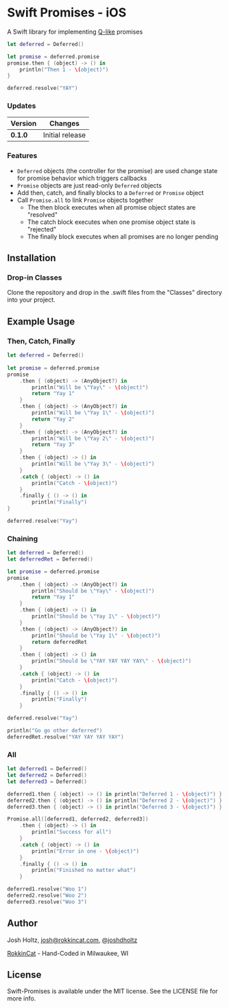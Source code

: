 # Swift Promises - iOS

A Swift library for implementing [Q-like](https://github.com/kriskowal/q) promises

```swift
let deferred = Deferred()

let promise = deferred.promise
promise.then { (object) -> () in
    println("Then 1 - \(object)")
}

deferred.resolve("YAY")
```

### Updates

Version | Changes
--- | ---
**0.1.0** | Initial release

### Features
- `Deferred` objects (the controller for the promise) are used change state for promise behavior which triggers callbacks
- `Promise` objects are just read-only `Deferred` objects
- Add then, catch, and finally blocks to a `Deferred` or `Promise` object
- Call `Promise.all` to link `Promise` objects together
    - The then block executes when all promise object states are "resolved"
    - The catch block executes when one promise object state is "rejected"
    - The finally block executes when all promises are no longer pending

## Installation

### Drop-in Classes
Clone the repository and drop in the .swift files from the "Classes" directory into your project.

## Example Usage

### Then, Catch, Finally

```swift
let deferred = Deferred()
        
let promise = deferred.promise
promise
    .then { (object) -> (AnyObject?) in
        println("Will be \"Yay\" - \(object)")
        return "Yay 1"
    }
    .then { (object) -> (AnyObject?) in
        println("Will be \"Yay 1\" - \(object)")
        return "Yay 2"
    }
    .then { (object) -> (AnyObject?) in
        println("Will be \"Yay 2\" - \(object)")
        return "Yay 3"
    }
    .then { (object) -> () in
        println("Will be \"Yay 3\" - \(object)")
    }
    .catch { (object) -> () in
        println("Catch - \(object)")
    }
    .finally { () -> () in
        println("Finally")
}

deferred.resolve("Yay")
```

### Chaining

```swift
let deferred = Deferred()
let deferredRet = Deferred()

let promise = deferred.promise
promise
    .then { (object) -> (AnyObject?) in
        println("Should be \"Yay\" - \(object)")
        return "Yay 1"
    }
    .then { (object) -> () in
        println("Should be \"Yay 1\" - \(object)")
    }
    .then { (object) -> (AnyObject?) in
        println("Should be \"Yay 1\" - \(object)")
        return deferredRet
    }
    .then { (object) -> () in
        println("Should be \"YAY YAY YAY YAY\" - \(object)")
    }
    .catch { (object) -> () in
        println("Catch - \(object)")
    }
    .finally { () -> () in
        println("Finally")
    }

deferred.resolve("Yay")

println("Go go other deferred")
deferredRet.resolve("YAY YAY YAY YAY")
```

### All

```swift
let deferred1 = Deferred()
let deferred2 = Deferred()
let deferred3 = Deferred()

deferred1.then { (object) -> () in println("Deferred 1 - \(object)") }
deferred2.then { (object) -> () in println("Deferred 2 - \(object)") }
deferred3.then { (object) -> () in println("Deferred 3 - \(object)") }

Promise.all([deferred1, deferred2, deferred3])
    .then { (object) -> () in
        println("Success for all")
    }
    .catch { (object) -> () in
        println("Error in one - \(object)")
    }
    .finally { () -> () in
        println("Finished no matter what")
    }

deferred1.resolve("Woo 1")
deferred2.resolve("Woo 2")
deferred3.resolve("Woo 3")
```


## Author

Josh Holtz, josh@rokkincat.com, [@joshdholtz](https://twitter.com/joshdholtz)

[RokkinCat](http://www.rokkincat.com/) - Hand-Coded in Milwaukee, WI

## License

Swift-Promises is available under the MIT license. See the LICENSE file for more info.
